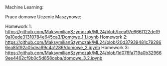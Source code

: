 Machine Learning:

Prace domowe Uczenie Maszynowe: <br />

Homework 1: https://github.com/MaksymilianSzymczak/ML24/blob/fcea97e666f122def99a10ede31310784e645ca3/Domowe_1.1.ipynb
Homework 2: https://github.com/MaksymilianSzymczak/ML24/blob/20d37939481c792866ea85f92a05dea99c4a1286/domowe_2.ipynb 
Homework 3: https://github.com/MaksymilianSzymczak/ML24/blob/1d076fa719a0b329669ee4462cf9b0c5d858ceba/domowe_3.2.ipynb
